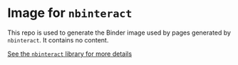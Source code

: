 # Image for `nbinteract`

This repo is used to generate the Binder image used by pages generated by
`nbinteract`. It contains no content.

[See the `nbinteract` library for more details](https://samlau95.gitbooks.io/nbinteract/)
